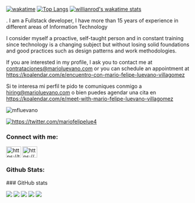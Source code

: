 [![wakatime](https://wakatime.com/badge/user/63d6ed00-3126-4391-a5c4-c59cea3f504a.svg)](https://wakatime.com/@63d6ed00-3126-4391-a5c4-c59cea3f504a)
[![Top Langs](https://github-readme-stats.vercel.app/api/top-langs/?username=mfluevano&hide_progress=true)](https://github.com/anuraghazra/github-readme-stats)
[![willianrod's wakatime stats](https://github-readme-stats.vercel.app/api/wakatime?username=willianrod)](https://github.com/anuraghazra/github-readme-stats)

.
I am a Fullstack developer, I have more than 15 years of experience in different areas of Information Technology

I consider myself a proactive, self-taught person and in constant training since technology is a changing subject but without losing solid foundations and good practices such as design patterns and work methodologies.

If you are interested in my profile, I ask you to contact me at contrataciones@marioluevano.com or you can schedule an appointment at
https://koalendar.com/e/encuentro-con-mario-felipe-luevano-villagomez

Si te interesa mi perfil te pido te comuniques conmigo a hiring@marioluevano.com o bien puedes agendar una cita en 
https://koalendar.com/e/meet-with-mario-felipe-luevano-villagomez
<p align="left"> <img src="https://komarev.com/ghpvc/?username=mfluevano&label=Profile%20views&color=0e75b6&style=flat" alt="mfluevano" /> </p>

<p align="left"> <a href="https://twitter.com/https://twitter.com/mariofelipelue4" target="blank"><img src="https://img.shields.io/twitter/follow/https://twitter.com/mariofelipelue4?logo=twitter&style=for-the-badge" alt="https://twitter.com/mariofelipelue4" /></a> </p>

<h3 align="left">Connect with me:</h3>
<p align="left">
<a href="https://twitter.com/https://twitter.com/mariofelipelue4" target="blank"><img align="center" src="https://raw.githubusercontent.com/rahuldkjain/github-profile-readme-generator/master/src/images/icons/Social/twitter.svg" alt="https://twitter.com/mariofelipelue4" height="30" width="40" /></a>
<a href="https://linkedin.com/in/https://www.linkedin.com/in/marioluevano-villagomez/" target="blank"><img align="center" src="https://raw.githubusercontent.com/rahuldkjain/github-profile-readme-generator/master/src/images/icons/Social/linked-in-alt.svg" alt="https://www.linkedin.com/in/marioluevano-villagomez/" height="30" width="40" /></a>
</p>

<h3 align="left">Github Stats:</h3>
### GitHub stats

![](https://github-profile-summary-cards.vercel.app/api/cards/profile-details?username=mfluevano&theme=github)
![](https://github-profile-summary-cards.vercel.app/api/cards/repos-per-language?username=mfluevano&theme=github)
![](https://github-profile-summary-cards.vercel.app/api/cards/most-commit-language?username=mfluevano&theme=github)
![](https://github-profile-summary-cards.vercel.app/api/cards/stats?username=mfluevano&theme=github)
![](https://github-profile-summary-cards.vercel.app/api/cards/productive-time?username=mfluevano&theme=github)


